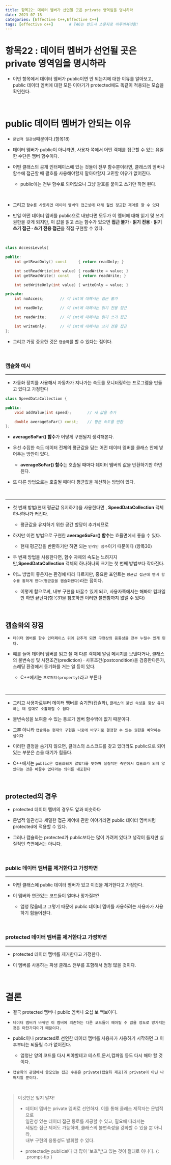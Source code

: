 ```yaml
---
title: 항목22: 데이터 멤버가 선언될 곳은 private 영역임을 명시하라
date: 2023-07-18
categories: [Effective C++,Effective C++]
tags: [effective c++]		# TAG는 반드시 소문자로 이루어져야함!
---
```


**항목22 : 데이터 멤버가 선언될 곳은 private 영역임을 명시하라**
===============

* 이번 항목에서 데이터 멤버가 public이면 안 되는지에 대한 이유를 알아보고, public 데이터 멤버에 대한 모든 이야기가 protected에도 똑같이 적용되는 모습을 확인한다.

<br>

public 데이터 멤버가 안되는 이유
=============


*  `문법적 일관성`때문이다.(항목18)

* 데이터 멤버가 public이 아니라면, 사용자 쪽에서 어떤 객체를 접근할 수 있는 유일한 수단은 멤버 함수이다.

* 어떤 클래스의 공개 인터페이스에 있는 것들이 전부 함수뿐이라면, 클래스의 멤버나 함수에 접근할 때 괄호를 사용해야할지 말아야할지 고민할 이유가 없어진다.

  * public에는 전부 함수로 되어있으니 그냥 괄호를 붙이고 쓰기만 하면 된다.

<br>

* 그리고 `함수를 사용하면 데이터 멤버의 접근성에 대해 훨씬 정교한 제어를 할 수 있다`

* 만일 어떤 데이터 멤버를 public으로 내놨다면 모두가 이 멤버에 대해 읽기 및 쓰기 권한을 갖게 되지만, 이 값을 읽고 쓰는 함수가 있으면 **접근 불가 · 읽기 전용 · 읽기 쓰기 접근 · 쓰기 전용 접근**을 직접 구현할 수 있다.

<br>

```c++
class AccessLevels{

public:
    int getReadOnly() const     { return readOnly; }

    int setReadWrtie(int value) { readWrite = value; } 
    int getReadWrite() const    { return readWrite; }

    int setWriteOnly(int value) { writeOnly = value; }

private:
    int noAccess;       // 이 int에 대해서는 접근 불가

    int readOnly;       // 이 int에 대해서는 읽기 전용 접근

    int readWrite;      // 이 int에 대해서는 읽기 쓰기 접근

    int writeOnly;      // 이 int에 대해서는 쓰기 전용 접근
};
```

* 그리고 가장 중요한 것은 `캡슐화`를 할 수 있다는 점이다.

<br>


### 캡슐화 예시
-----------------

* 자동화 장치를 사용해서 자동차가 지나가는 속도를 모니터링하는 프로그램을 만들고 있다고 가정한다

```c++
class SpeedDataCollection {

public:
    void addValue(int speed);       // 새 값을 추가

    double averageSoFar() const;    // 평균 속도를 반환
};
```

* **averageSoFar() 함수**가 어떻게 구현될지 생각해본다.

* 우선 수집한 속도 데이터 전체의 평균값을 담는 어떤 데이터 멤버를 클래스 안에 넣어두는 방안이 있다.

  * **averageSoFar() 함수**는 호출될 때마다 데이터 멤버의 값을 반환하기만 하면 된다.

* 또 다른 방법으로는 호출될 때마다 평균값을 계산하는 방법이 있다.

<br>

-----------

* 첫 번째 방법(현재 평균값 유지하기)을 사용한다면 , **SpeedDataCollection** 객체 하나하나가 커진다.

  * 평균값을 유지하기 위한 공간 할당이 추가되므로

* 하지만  이런 방법으로 구현한 **averageSoFar() 함수**는 효율면에서 좋을 수 있다.

  * 현재 평균값을 반환하기만 하면 되는 `인라인 함수`이기 때문이다 (항목30)


* 두 번째 방법을 사용한다면, 함수 자체의 속도는 느려지지만,**SpeedDataCollection** 객체의 하나하나의 크기는 첫 번째 방법보다 작아진다.

* 어느 방법이 좋은지는 환경에 따라 다르지만, 중요한 포인트는 `평균값 접근에 멤버 함수를 통하게 한다(평균값을 캡슐화한다)`라는 점이다.

  * 이렇게 함으로써, 내부 구현을 바꿀수 있게 되고, 사용자쪽에서는 해봐야 컴파일만 하면 끝난다(항목31을 참조하면 이러한 불편함까지 없앨 수 있다)

<br>

## 캡슐화의 장점

* `데이터 멤버를 함수 인터페이스 뒤에 감추게 되면 구현상의 융통성을 전부 누릴수 있게 된다.`

* 예를 들어 데이터 멤버를 읽고 쓸 때 다른 객체에 알림 메시지를 보낸다거나, 클래스의 불변속성 및 사전조건(prediction) · 사후조건(postcondition)을 검증한다든가, 스레딩 환경에서 동기화를 거는 일 등이 있다.

  * C++에서는 `프로퍼티(property)`라고 부른다


<br>


---------

* 그리고 사용자로부터 데이터 멤버를 숨기면(캡슐화), `클래스의 불변 속성을 항상 유지하는 데 절대로 소홀해질 수 없다`

* 불변속성을 보여줄 수 있는 통로가 멤버 함수밖에 없기 때문이다.

* 그뿐 아니라 `캡슐화는 현재의 구현을 나중에 바꾸기로 결정할 수 있는 권한을 예약하는 셈이다`

* 이러한 결정을 숨기지 않으면, 클래스의 소스코드를 갖고 있더라도 public으로 되어 있는 부분은 손을 대기가 힘들다.

* C++에서는 `public은 캡슐화되지 않았다를 뜻하며 실질적인 측면에서 캡슐화가 되지 않았다는 것은 바꿀수 없다라는 의미를 내포한다`

<br>

**protected의 경우**
-------

* protected 데이터 멤버의 경우도 앞과 비슷하다

* 문법적 일관성과 세밀한 접근 제어에 관한 이야기라면 public 데이터 멤버처럼 protected에 적용할 수 있다.

* 그러나 캡슐화는 protected가 public보다는 많이 가려져 있다고 생각이 들지만 실질적인 측면에서는 아니다.

<br>

### public 데이터 멤버를 제거한다고 가정하면
------------


* 어떤 클래스에 public 데이터 멤버가 있고 이것을 제거한다고 가정한다.

* 이 멤버와 연관있는 코드들이 얼마나 망가질까?

  * 엄청 많을테고 그렇기 때문에 public 데이터 멤버를 사용하려는 사용자가 사용하기 힘들어진다.

<br>

### protected 데이터 멤버를 제거한다고 가정하면
--------------

* protected 데이터 멤버를 제거한다고 가정한다.

* 이 멤버를 사용하는 파생 클래스 전부를 포함해서 엄청 많을 것이다.

<br>

**결론**
===================

* 결국 protected 멤버나 public 멤버나 오십 보 백보이다.

* `데이터 멤버가 바뀌면 이 멤버에 의존하는 다른 코드들이 헤아릴 수 없을 정도로 망가지는 것은 마찬가지이기 때문이다.`

* public이나 protected로 선언한 데이터 멤버를 사용자가 사용하기 시작하면 그 이후부터는 되돌릴 수가 없어진다.

  * 엄청난 양의 코드를 다시 써야할테고 테스트,문서,컴파일 등도 다시 해야 할 것이다.


* `캡슐화의 관점에서 쓸모있는 접근 수준은 private(캡슐화 제공)과 private이 아닌 나머지일 뿐이다.`


<br>


> 이것만은 잊지 말자!
> * 데이터 멤버는 private 멤버로 선언하자. 이를 통해 클래스 제작자는 문법적으로
> <br> 일관성 있는 데이터 접근 통로를 제공할 수 있고, 필요에 따라서는<br>
> 세밀한 접근 제어도 가능하며, 클래스의 불변속성을 강화할 수 있을 뿐 아니라,<Br>
> 내부 구현의 융통성도 발휘할 수 있다.
>
> * protected는 public보다 더 많이 '보호'받고 있는 것이 절대로 아니다.
{: .prompt-tip }
